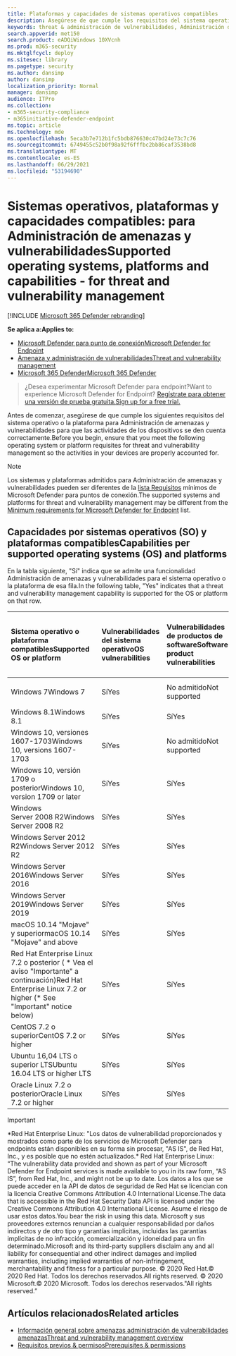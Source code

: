 ```yaml
---
title: Plataformas y capacidades de sistemas operativos compatibles
description: Asegúrese de que cumple los requisitos del sistema operativo o de la plataforma para Administración de amenazas y vulnerabilidades, de modo que las actividades de todos los dispositivos se tienen en cuenta correctamente.
keywords: threat & administración de vulnerabilidades, Administración de amenazas y vulnerabilidades, operating system, platform requirements, prerequisites, Microsoft Defender for Endpoint-tvm supported os, Microsoft Defender for Endpoint-tvm, supported operating systems, supported platforms, linux support, mac support, mac support
search.appverid: met150
search.product: eADQiWindows 10XVcnh
ms.prod: m365-security
ms.mktglfcycl: deploy
ms.sitesec: library
ms.pagetype: security
ms.author: dansimp
author: dansimp
localization_priority: Normal
manager: dansimp
audience: ITPro
ms.collection:
- m365-security-compliance
- m365initiative-defender-endpoint
ms.topic: article
ms.technology: mde
ms.openlocfilehash: 5eca3b7e712b1fc5bdb876630c47bd24e73c7c76
ms.sourcegitcommit: 6749455c52b0f98a92f6fffbc2bb86caf3538bd8
ms.translationtype: MT
ms.contentlocale: es-ES
ms.lasthandoff: 06/29/2021
ms.locfileid: "53194690"
---
```

# <a name="supported-operating-systems-platforms-and-capabilities---for-threat-and-vulnerability-management"></a><span data-ttu-id="d3bc1-104">Sistemas operativos, plataformas y capacidades compatibles: para Administración de amenazas y vulnerabilidades</span><span class="sxs-lookup"><span data-stu-id="d3bc1-104">Supported operating systems, platforms and capabilities - for threat and vulnerability management</span></span>

[!INCLUDE [Microsoft 365 Defender rebranding](../../includes/microsoft-defender.md)]

<span data-ttu-id="d3bc1-105">**Se aplica a:**</span><span class="sxs-lookup"><span data-stu-id="d3bc1-105">**Applies to:**</span></span>

- [<span data-ttu-id="d3bc1-106">Microsoft Defender para punto de conexión</span><span class="sxs-lookup"><span data-stu-id="d3bc1-106">Microsoft Defender for Endpoint</span></span>](https://go.microsoft.com/fwlink/?linkid=2154037)
- [<span data-ttu-id="d3bc1-107">Amenaza y administración de vulnerabilidades</span><span class="sxs-lookup"><span data-stu-id="d3bc1-107">Threat and vulnerability management</span></span>](next-gen-threat-and-vuln-mgt.md)
- [<span data-ttu-id="d3bc1-108">Microsoft 365 Defender</span><span class="sxs-lookup"><span data-stu-id="d3bc1-108">Microsoft 365 Defender</span></span>](https://go.microsoft.com/fwlink/?linkid=2118804)

><span data-ttu-id="d3bc1-109">¿Desea experimentar Microsoft Defender para endpoint?</span><span class="sxs-lookup"><span data-stu-id="d3bc1-109">Want to experience Microsoft Defender for Endpoint?</span></span> [<span data-ttu-id="d3bc1-110">Regístrate para obtener una versión de prueba gratuita.</span><span class="sxs-lookup"><span data-stu-id="d3bc1-110">Sign up for a free trial.</span></span>](https://www.microsoft.com/microsoft-365/windows/microsoft-defender-atp?ocid=docs-wdatp-portaloverview-abovefoldlink)

<span data-ttu-id="d3bc1-111">Antes de comenzar, asegúrese de que cumple los siguientes requisitos del sistema operativo o la plataforma para Administración de amenazas y vulnerabilidades para que las actividades de los dispositivos se den cuenta correctamente.</span><span class="sxs-lookup"><span data-stu-id="d3bc1-111">Before you begin, ensure that you meet the following operating system or platform requisites for threat and vulnerability management so the activities in your devices are properly accounted for.</span></span>

>[!NOTE]
><span data-ttu-id="d3bc1-112">Los sistemas y plataformas admitidos para Administración de amenazas y vulnerabilidades pueden ser diferentes de la [lista Requisitos](minimum-requirements.md) mínimos de Microsoft Defender para puntos de conexión.</span><span class="sxs-lookup"><span data-stu-id="d3bc1-112">The supported systems and platforms for threat and vulnerability management may be different from the [Minimum requirements for Microsoft Defender for Endpoint](minimum-requirements.md) list.</span></span>

## <a name="capabilities-per-supported-operating-systems-os-and-platforms"></a><span data-ttu-id="d3bc1-113">Capacidades por sistemas operativos (SO) y plataformas compatibles</span><span class="sxs-lookup"><span data-stu-id="d3bc1-113">Capabilities per supported operating systems (OS) and platforms</span></span>

<span data-ttu-id="d3bc1-114">En la tabla siguiente, "Sí" indica que se admite una funcionalidad Administración de amenazas y vulnerabilidades para el sistema operativo o la plataforma de esa fila.</span><span class="sxs-lookup"><span data-stu-id="d3bc1-114">In the following table, "Yes" indicates that a threat and vulnerability management capability is supported for the OS or platform on that row.</span></span>

<span data-ttu-id="d3bc1-115">Sistema operativo o plataforma compatibles</span><span class="sxs-lookup"><span data-stu-id="d3bc1-115">Supported OS or platform</span></span> | <span data-ttu-id="d3bc1-116">Vulnerabilidades del sistema operativo</span><span class="sxs-lookup"><span data-stu-id="d3bc1-116">OS vulnerabilities</span></span> | <span data-ttu-id="d3bc1-117">Vulnerabilidades de productos de software</span><span class="sxs-lookup"><span data-stu-id="d3bc1-117">Software product vulnerabilities</span></span> | <span data-ttu-id="d3bc1-118">Evaluación de configuración del sistema operativo</span><span class="sxs-lookup"><span data-stu-id="d3bc1-118">OS configuration assessment</span></span> | <span data-ttu-id="d3bc1-119">Evaluación de configuración de controles de seguridad</span><span class="sxs-lookup"><span data-stu-id="d3bc1-119">Security controls configuration assessment</span></span> | <span data-ttu-id="d3bc1-120">Evaluación de configuración de productos de software</span><span class="sxs-lookup"><span data-stu-id="d3bc1-120">Software product configuration assessment</span></span>
:---|:---|:---|:---|:---|:---
<span data-ttu-id="d3bc1-121">Windows 7</span><span class="sxs-lookup"><span data-stu-id="d3bc1-121">Windows 7</span></span> | <span data-ttu-id="d3bc1-122">Sí</span><span class="sxs-lookup"><span data-stu-id="d3bc1-122">Yes</span></span> | <span data-ttu-id="d3bc1-123">No admitido</span><span class="sxs-lookup"><span data-stu-id="d3bc1-123">Not supported</span></span> | <span data-ttu-id="d3bc1-124">No admitido</span><span class="sxs-lookup"><span data-stu-id="d3bc1-124">Not supported</span></span> | <span data-ttu-id="d3bc1-125">No admitido</span><span class="sxs-lookup"><span data-stu-id="d3bc1-125">Not supported</span></span> | <span data-ttu-id="d3bc1-126">No admitido</span><span class="sxs-lookup"><span data-stu-id="d3bc1-126">Not supported</span></span>
<span data-ttu-id="d3bc1-127">Windows 8.1</span><span class="sxs-lookup"><span data-stu-id="d3bc1-127">Windows 8.1</span></span> | <span data-ttu-id="d3bc1-128">Sí</span><span class="sxs-lookup"><span data-stu-id="d3bc1-128">Yes</span></span> | <span data-ttu-id="d3bc1-129">Sí</span><span class="sxs-lookup"><span data-stu-id="d3bc1-129">Yes</span></span> | <span data-ttu-id="d3bc1-130">Sí</span><span class="sxs-lookup"><span data-stu-id="d3bc1-130">Yes</span></span> | <span data-ttu-id="d3bc1-131">Sí</span><span class="sxs-lookup"><span data-stu-id="d3bc1-131">Yes</span></span>| <span data-ttu-id="d3bc1-132">Sí</span><span class="sxs-lookup"><span data-stu-id="d3bc1-132">Yes</span></span>
<span data-ttu-id="d3bc1-133">Windows 10, versiones 1607-1703</span><span class="sxs-lookup"><span data-stu-id="d3bc1-133">Windows 10, versions 1607-1703</span></span> | <span data-ttu-id="d3bc1-134">Sí</span><span class="sxs-lookup"><span data-stu-id="d3bc1-134">Yes</span></span>  | <span data-ttu-id="d3bc1-135">No admitido</span><span class="sxs-lookup"><span data-stu-id="d3bc1-135">Not supported</span></span> | <span data-ttu-id="d3bc1-136">No admitido</span><span class="sxs-lookup"><span data-stu-id="d3bc1-136">Not supported</span></span> | <span data-ttu-id="d3bc1-137">No admitido</span><span class="sxs-lookup"><span data-stu-id="d3bc1-137">Not supported</span></span> | <span data-ttu-id="d3bc1-138">No admitido</span><span class="sxs-lookup"><span data-stu-id="d3bc1-138">Not supported</span></span>
<span data-ttu-id="d3bc1-139">Windows 10, versión 1709 o posterior</span><span class="sxs-lookup"><span data-stu-id="d3bc1-139">Windows 10, version 1709 or later</span></span> | <span data-ttu-id="d3bc1-140">Sí</span><span class="sxs-lookup"><span data-stu-id="d3bc1-140">Yes</span></span> | <span data-ttu-id="d3bc1-141">Sí</span><span class="sxs-lookup"><span data-stu-id="d3bc1-141">Yes</span></span> | <span data-ttu-id="d3bc1-142">Sí</span><span class="sxs-lookup"><span data-stu-id="d3bc1-142">Yes</span></span> | <span data-ttu-id="d3bc1-143">Sí</span><span class="sxs-lookup"><span data-stu-id="d3bc1-143">Yes</span></span> | <span data-ttu-id="d3bc1-144">Sí</span><span class="sxs-lookup"><span data-stu-id="d3bc1-144">Yes</span></span>
<span data-ttu-id="d3bc1-145">Windows Server 2008 R2</span><span class="sxs-lookup"><span data-stu-id="d3bc1-145">Windows Server 2008 R2</span></span> | <span data-ttu-id="d3bc1-146">Sí</span><span class="sxs-lookup"><span data-stu-id="d3bc1-146">Yes</span></span> | <span data-ttu-id="d3bc1-147">Sí</span><span class="sxs-lookup"><span data-stu-id="d3bc1-147">Yes</span></span> | <span data-ttu-id="d3bc1-148">Sí</span><span class="sxs-lookup"><span data-stu-id="d3bc1-148">Yes</span></span> | <span data-ttu-id="d3bc1-149">Sí</span><span class="sxs-lookup"><span data-stu-id="d3bc1-149">Yes</span></span> | <span data-ttu-id="d3bc1-150">Sí</span><span class="sxs-lookup"><span data-stu-id="d3bc1-150">Yes</span></span>
<span data-ttu-id="d3bc1-151">Windows Server 2012 R2</span><span class="sxs-lookup"><span data-stu-id="d3bc1-151">Windows Server 2012 R2</span></span> | <span data-ttu-id="d3bc1-152">Sí</span><span class="sxs-lookup"><span data-stu-id="d3bc1-152">Yes</span></span> | <span data-ttu-id="d3bc1-153">Sí</span><span class="sxs-lookup"><span data-stu-id="d3bc1-153">Yes</span></span> | <span data-ttu-id="d3bc1-154">Sí</span><span class="sxs-lookup"><span data-stu-id="d3bc1-154">Yes</span></span> | <span data-ttu-id="d3bc1-155">Sí</span><span class="sxs-lookup"><span data-stu-id="d3bc1-155">Yes</span></span> | <span data-ttu-id="d3bc1-156">Sí</span><span class="sxs-lookup"><span data-stu-id="d3bc1-156">Yes</span></span>
<span data-ttu-id="d3bc1-157">Windows Server 2016</span><span class="sxs-lookup"><span data-stu-id="d3bc1-157">Windows Server 2016</span></span> | <span data-ttu-id="d3bc1-158">Sí</span><span class="sxs-lookup"><span data-stu-id="d3bc1-158">Yes</span></span> | <span data-ttu-id="d3bc1-159">Sí</span><span class="sxs-lookup"><span data-stu-id="d3bc1-159">Yes</span></span> | <span data-ttu-id="d3bc1-160">Sí</span><span class="sxs-lookup"><span data-stu-id="d3bc1-160">Yes</span></span> | <span data-ttu-id="d3bc1-161">Sí</span><span class="sxs-lookup"><span data-stu-id="d3bc1-161">Yes</span></span> | <span data-ttu-id="d3bc1-162">Sí</span><span class="sxs-lookup"><span data-stu-id="d3bc1-162">Yes</span></span>
<span data-ttu-id="d3bc1-163">Windows Server 2019</span><span class="sxs-lookup"><span data-stu-id="d3bc1-163">Windows Server 2019</span></span> | <span data-ttu-id="d3bc1-164">Sí</span><span class="sxs-lookup"><span data-stu-id="d3bc1-164">Yes</span></span> | <span data-ttu-id="d3bc1-165">Sí</span><span class="sxs-lookup"><span data-stu-id="d3bc1-165">Yes</span></span> | <span data-ttu-id="d3bc1-166">Sí</span><span class="sxs-lookup"><span data-stu-id="d3bc1-166">Yes</span></span> | <span data-ttu-id="d3bc1-167">Sí</span><span class="sxs-lookup"><span data-stu-id="d3bc1-167">Yes</span></span> | <span data-ttu-id="d3bc1-168">Sí</span><span class="sxs-lookup"><span data-stu-id="d3bc1-168">Yes</span></span>
<span data-ttu-id="d3bc1-169">macOS 10.14 "Mojave" y superior</span><span class="sxs-lookup"><span data-stu-id="d3bc1-169">macOS 10.14 "Mojave" and above</span></span> | <span data-ttu-id="d3bc1-170">Sí</span><span class="sxs-lookup"><span data-stu-id="d3bc1-170">Yes</span></span> | <span data-ttu-id="d3bc1-171">Sí</span><span class="sxs-lookup"><span data-stu-id="d3bc1-171">Yes</span></span> | <span data-ttu-id="d3bc1-172">Sí</span><span class="sxs-lookup"><span data-stu-id="d3bc1-172">Yes</span></span> | <span data-ttu-id="d3bc1-173">Sí</span><span class="sxs-lookup"><span data-stu-id="d3bc1-173">Yes</span></span> | <span data-ttu-id="d3bc1-174">Sí</span><span class="sxs-lookup"><span data-stu-id="d3bc1-174">Yes</span></span> 
<span data-ttu-id="d3bc1-175">Red Hat Enterprise Linux 7.2 o posterior ( \* Vea el aviso "Importante" a continuación)</span><span class="sxs-lookup"><span data-stu-id="d3bc1-175">Red Hat Enterprise Linux 7.2 or higher (\* See "Important" notice below)</span></span> | <span data-ttu-id="d3bc1-176">Sí</span><span class="sxs-lookup"><span data-stu-id="d3bc1-176">Yes</span></span> | <span data-ttu-id="d3bc1-177">Sí</span><span class="sxs-lookup"><span data-stu-id="d3bc1-177">Yes</span></span> | <span data-ttu-id="d3bc1-178">Sí</span><span class="sxs-lookup"><span data-stu-id="d3bc1-178">Yes</span></span> | <span data-ttu-id="d3bc1-179">Sí</span><span class="sxs-lookup"><span data-stu-id="d3bc1-179">Yes</span></span> | <span data-ttu-id="d3bc1-180">Sí</span><span class="sxs-lookup"><span data-stu-id="d3bc1-180">Yes</span></span>
<span data-ttu-id="d3bc1-181">CentOS 7.2 o superior</span><span class="sxs-lookup"><span data-stu-id="d3bc1-181">CentOS 7.2 or higher</span></span> | <span data-ttu-id="d3bc1-182">Sí</span><span class="sxs-lookup"><span data-stu-id="d3bc1-182">Yes</span></span> | <span data-ttu-id="d3bc1-183">Sí</span><span class="sxs-lookup"><span data-stu-id="d3bc1-183">Yes</span></span> | <span data-ttu-id="d3bc1-184">Sí</span><span class="sxs-lookup"><span data-stu-id="d3bc1-184">Yes</span></span> | <span data-ttu-id="d3bc1-185">Sí</span><span class="sxs-lookup"><span data-stu-id="d3bc1-185">Yes</span></span> | <span data-ttu-id="d3bc1-186">Sí</span><span class="sxs-lookup"><span data-stu-id="d3bc1-186">Yes</span></span>
<span data-ttu-id="d3bc1-187">Ubuntu 16,04 LTS o superior LTS</span><span class="sxs-lookup"><span data-stu-id="d3bc1-187">Ubuntu 16.04 LTS or higher LTS</span></span> | <span data-ttu-id="d3bc1-188">Sí</span><span class="sxs-lookup"><span data-stu-id="d3bc1-188">Yes</span></span> | <span data-ttu-id="d3bc1-189">Sí</span><span class="sxs-lookup"><span data-stu-id="d3bc1-189">Yes</span></span> | <span data-ttu-id="d3bc1-190">Sí</span><span class="sxs-lookup"><span data-stu-id="d3bc1-190">Yes</span></span> | <span data-ttu-id="d3bc1-191">Sí</span><span class="sxs-lookup"><span data-stu-id="d3bc1-191">Yes</span></span> | <span data-ttu-id="d3bc1-192">Sí</span><span class="sxs-lookup"><span data-stu-id="d3bc1-192">Yes</span></span>
<span data-ttu-id="d3bc1-193">Oracle Linux 7.2 o posterior</span><span class="sxs-lookup"><span data-stu-id="d3bc1-193">Oracle Linux 7.2 or higher</span></span> | <span data-ttu-id="d3bc1-194">Sí</span><span class="sxs-lookup"><span data-stu-id="d3bc1-194">Yes</span></span> | <span data-ttu-id="d3bc1-195">Sí</span><span class="sxs-lookup"><span data-stu-id="d3bc1-195">Yes</span></span> | <span data-ttu-id="d3bc1-196">Sí</span><span class="sxs-lookup"><span data-stu-id="d3bc1-196">Yes</span></span> | <span data-ttu-id="d3bc1-197">Sí</span><span class="sxs-lookup"><span data-stu-id="d3bc1-197">Yes</span></span> | <span data-ttu-id="d3bc1-198">Sí</span><span class="sxs-lookup"><span data-stu-id="d3bc1-198">Yes</span></span>

>[!IMPORTANT]
> <span data-ttu-id="d3bc1-199">\*Red Hat Enterprise Linux: "Los datos de vulnerabilidad proporcionados y mostrados como parte de los servicios de Microsoft Defender para endpoints están disponibles en su forma sin procesar, "AS IS", de Red Hat, Inc., y es posible que no estén actualizados.</span><span class="sxs-lookup"><span data-stu-id="d3bc1-199">\* Red Hat Enterprise Linux: “The vulnerability data provided and shown as part of your Microsoft Defender for Endpoint services is made available to you in its raw form, “AS IS”, from Red Hat, Inc., and might not be up to date.</span></span> <span data-ttu-id="d3bc1-200">Los datos a los que se puede acceder en la API de datos de seguridad de Red Hat se licencian con la licencia Creative Commons Attribution 4.0 International License.</span><span class="sxs-lookup"><span data-stu-id="d3bc1-200">The data that is accessible in the Red Hat Security Data API is licensed under the Creative Commons Attribution 4.0 International License.</span></span> <span data-ttu-id="d3bc1-201">Asume el riesgo de usar estos datos.</span><span class="sxs-lookup"><span data-stu-id="d3bc1-201">You bear the risk in using this data.</span></span> <span data-ttu-id="d3bc1-202">Microsoft y sus proveedores externos renuncian a cualquier responsabilidad por daños indirectos y de otro tipo y garantías implícitas, incluidas las garantías implícitas de no infracción, comercialización y idoneidad para un fin determinado.</span><span class="sxs-lookup"><span data-stu-id="d3bc1-202">Microsoft and its third-party suppliers disclaim any and all liability for consequential and other indirect damages and implied warranties, including implied warranties of non-infringement, merchantability and fitness for a particular purpose.</span></span> <span data-ttu-id="d3bc1-203">© 2020 Red Hat.</span><span class="sxs-lookup"><span data-stu-id="d3bc1-203">© 2020 Red Hat.</span></span> <span data-ttu-id="d3bc1-204">Todos los derechos reservados.</span><span class="sxs-lookup"><span data-stu-id="d3bc1-204">All rights reserved.</span></span> <span data-ttu-id="d3bc1-205">© 2020 Microsoft.</span><span class="sxs-lookup"><span data-stu-id="d3bc1-205">© 2020 Microsoft.</span></span> <span data-ttu-id="d3bc1-206">Todos los derechos reservados."</span><span class="sxs-lookup"><span data-stu-id="d3bc1-206">All rights reserved.”</span></span>

## <a name="related-articles"></a><span data-ttu-id="d3bc1-207">Artículos relacionados</span><span class="sxs-lookup"><span data-stu-id="d3bc1-207">Related articles</span></span>

- [<span data-ttu-id="d3bc1-208">Información general sobre amenazas administración de vulnerabilidades amenazas</span><span class="sxs-lookup"><span data-stu-id="d3bc1-208">Threat and vulnerability management overview</span></span>](next-gen-threat-and-vuln-mgt.md)
- [<span data-ttu-id="d3bc1-209">Requisitos previos & permisos</span><span class="sxs-lookup"><span data-stu-id="d3bc1-209">Prerequisites & permissions</span></span>](tvm-prerequisites.md)
